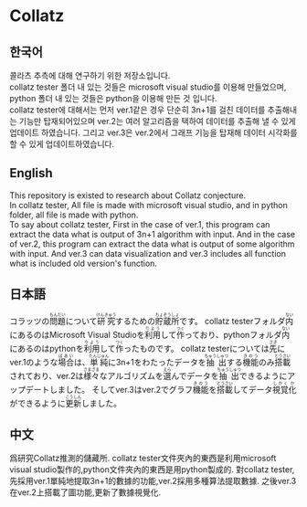 # Collatz

## 한국어
콜라츠 추측에 대해 연구하기 위한 저장소입니다.  
collatz tester 폴더 내 있는 것들은 microsoft visual studio를 이용해 만들었으며, python 폴더 내 있는 것들은 python을 이용해 만든 것 입니다.  
collatz tester에 대해서는 먼저 ver.1같은 경우 단순히 3n+1를 걸친 데이터를 추출해내는 기능만 탑재되어있으며 ver.2는 여러 알고리즘을 택하여 데이터를 추출해 낼 수 있게 업데이트 하였습니다. 그리고 ver.3은 ver.2에서 그래프 기능을 탑재해 데이터 시각화를 할 수 있게 업데이트하였습니다.

## English
This repository is existed to research about Collatz conjecture.  
In collatz tester, All file is made with microsoft visual studio, and in python folder, all file is made with python.  
To say about collatz tester, First in the case of ver.1, this program can extract the data what is output of 3n+1 algorithm with input. And in the case of ver.2, this program can extract the data what is output of some algorithm with input. And ver.3 can data visualization and ver.3 includes all function what is included old version's function.

## 日本語

コラッツの<ruby><rb>問題</rb><rt>もんだい</rt></ruby>について<ruby><rb>研究</rb><rt>けんきゅう</rt></ruby>するための<ruby><rb>貯蔵</rb><rt>ちょぞう</rt></ruby><ruby><rb>所</rb><rt>しょ</rt></ruby>です。
collatz testerフォルダ<ruby><rb>内</rb><rt>ない</rt></ruby>にあるのはMicrosoft Visual Studioを<ruby><rb>利用</rb><rt>りよう</rt></ruby>して<ruby><rb>作</rb><rt>つく</rt></ruby>っており、pythonフォルダ<ruby><rb>内</rb><rt>ない</rt></ruby>にあるのはpythonを<ruby><rb>利用</rb><rt>りよう</rt></ruby>して<ruby><rb>作</rb><rt>つく</rt></ruby>ったものです。
collatz testerについては<ruby><rb>先</rb><rt>さき</rt></ruby>にver.1のような<ruby><rb>場合</rb><rt>ばあい</rt></ruby>は、<ruby><rb>単純</rb><rt>たんじゅん</rt></ruby>に3n+1をわたったデータを<ruby><rb>抽出</rb><rt>ちゅうしゅつ</rt></ruby>する<ruby><rb>機能</rb><rt>きのう</rt></ruby>のみ<ruby><rb>搭載</rb><rt>とうさい</rt></ruby>されており、ver.2は<ruby><rb>様々</rb><rt>さまざま</rt></ruby>なアルゴリズムを<ruby><rb>選</rb><rt>えら</rt></ruby>んでデータを<ruby><rb>抽出</rb><rt>ちゅうしゅつ</rt></ruby>できるようにアップデートしました。 そしてver.3はver.2でグラフ<ruby><rb>機能</rb><rt>きのう</rt></ruby>を<ruby><rb>搭載</rb><rt>とうさい</rt></ruby>してデータ<ruby><rb>視覚</rb><rt>しかく</rt></ruby><ruby><rb>化</rb><rt>か</rt></ruby>ができるように<ruby><rb>更新</rb><rt>こうしん</rt></ruby>しました。

## 中文

爲研究Collatz推測的儲藏所.
collatz tester文件夾內的東西是利用microsoft visual studio製作的,python文件夾內的東西是用python製成的.
對collatz tester,先採用ver.1單純地提取3n+1的數據的功能,ver.2採用多種算法提取數據. 之後ver.3在ver.2上搭載了圖功能,更新了數據視覺化.

